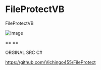 # FileProtectVB
FileProtectVB


![image](https://user-images.githubusercontent.com/74623428/192171753-a68291b7-2783-4139-b1c4-ff69b4dd833f.png)


== ==
 
ORGINAL SRC C#

https://github.com/Vichingo455/FileProtect
